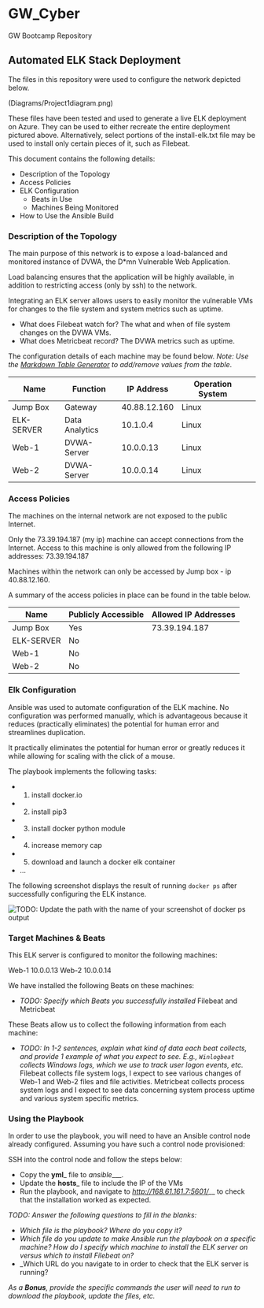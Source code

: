 # GW_Cyber
GW Bootcamp Repository

## Automated ELK Stack Deployment

The files in this repository were used to configure the network depicted below.

(Diagrams/Project1diagram.png)


These files have been tested and used to generate a live ELK deployment on Azure. They can be used to either recreate the entire deployment pictured above. Alternatively, select portions of the install-elk.txt file may be used to install only certain pieces of it, such as Filebeat.

This document contains the following details:
- Description of the Topology
- Access Policies
- ELK Configuration
  - Beats in Use
  - Machines Being Monitored
- How to Use the Ansible Build


### Description of the Topology

The main purpose of this network is to expose a load-balanced and monitored instance of DVWA, the D*mn Vulnerable Web Application.

Load balancing ensures that the application will be highly available, in addition to restricting access (only by ssh) to the network.

Integrating an ELK server allows users to easily monitor the vulnerable VMs for changes to the file system and system metrics such as uptime.
- What does Filebeat watch for? The what and when of file system changes on the DVWA VMs.
- What does Metricbeat record? The DVWA metrics such as uptime.

The configuration details of each machine may be found below.
_Note: Use the [Markdown Table Generator](http://www.tablesgenerator.com/markdown_tables) to add/remove values from the table_.

| Name       | Function       | IP Address   | Operation System |   |
|------------|----------------|--------------|------------------|---|
| Jump Box   | Gateway        | 40.88.12.160 | Linux            |   |
| ELK-SERVER | Data Analytics | 10.1.0.4     | Linux            |   |
| Web-1      | DVWA-Server    | 10.0.0.13    | Linux            |   |
| Web-2      | DVWA-Server    | 10.0.0.14    | Linux            |   |

### Access Policies

The machines on the internal network are not exposed to the public Internet. 

Only the 73.39.194.187 (my ip) machine can accept connections from the Internet. Access to this machine is only allowed from the following IP addresses:
73.39.194.187

Machines within the network can only be accessed by Jump box - ip 40.88.12.160.

A summary of the access policies in place can be found in the table below.

| Name     | Publicly Accessible | Allowed IP Addresses |
|----------|---------------------|----------------------|
| Jump Box | Yes                 | 73.39.194.187        |
|ELK-SERVER| No                  |                      |
|Web-1     | No                  |                      |
|Web-2     | No                  |                    

### Elk Configuration

Ansible was used to automate configuration of the ELK machine. No configuration was performed manually, which is advantageous because it reduces (practically eliminates) the potential for human error and streamlines duplication.

It practically eliminates the potential for human error or greatly reduces it while allowing for scaling with the click of a mouse.

The playbook implements the following tasks:

- 1. install docker.io
- 2. install pip3
- 3. install docker python module
- 4. increase memory cap
- 5. download and launch a docker elk container
- ...

The following screenshot displays the result of running `docker ps` after successfully configuring the ELK instance.

![TODO: Update the path with the name of your screenshot of docker ps output](Images/elk_configured.jpg)

### Target Machines & Beats
This ELK server is configured to monitor the following machines:

Web-1 10.0.0.13
Web-2 10.0.0.14

We have installed the following Beats on these machines:
- _TODO: Specify which Beats you successfully installed_
Filebeat and Metricbeat

These Beats allow us to collect the following information from each machine:
- _TODO: In 1-2 sentences, explain what kind of data each beat collects, and provide 1 example of what you expect to see. E.g., `Winlogbeat` collects Windows logs, which we use to track user logon events, etc._
Filebeat collects file system logs, I expect to see various changes of Web-1 and Web-2 files and file activities.
Metricbeat collects process system logs and I expect to see data concerning system process uptime and various system specific metrics.

### Using the Playbook
In order to use the playbook, you will need to have an Ansible control node already configured. Assuming you have such a control node provisioned: 

SSH into the control node and follow the steps below:
- Copy the __yml___ file to _ansible____.
- Update the __hosts___ file to include the IP of the VMs
- Run the playbook, and navigate to _http://168.61.161.7:5601/___ to check that the installation worked as expected.

_TODO: Answer the following questions to fill in the blanks:_
- _Which file is the playbook? Where do you copy it?_ 
- _Which file do you update to make Ansible run the playbook on a specific machine? How do I specify which machine to install the ELK server on versus which to install Filebeat on?_
- _Which URL do you navigate to in order to check that the ELK server is running?

_As a **Bonus**, provide the specific commands the user will need to run to download the playbook, update the files, etc._
